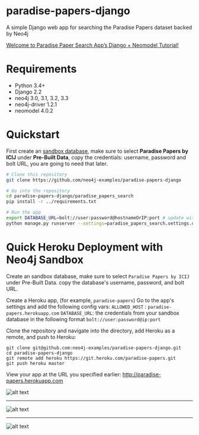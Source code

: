 # paradise-papers-django
A simple Django web app for searching the Paradise Papers dataset backed by Neo4j

[Welcome to Paradise Paper Search App’s Django + Neomodel Tutorial!](https://neo4j-examples.github.io/paradise-papers-django/)


# Requirements

- Python 3.4+
- Django 2.2
- neo4j 3.0, 3.1, 3.2, 3.3
- neo4j-driver 1.2.1
- neomodel 4.0.2

# Quickstart

First create an [sandbox database](https://sandbox.neo4j.com/), make sure to select **Paradise Papers by ICIJ** under **Pre-Built Data**, copy the credentials: username, password and bolt URL, you are going to need that later.

``` bash
# Clone this repository
git clone https://github.com/neo4j-examples/paradise-papers-django

# Go into the repository
cd paradise-papers-django/paradise_papers_search
pip install -r ../requirements.txt

# Run the app
export DATABASE_URL=bolt://user:password@hostnameOrIP:port # update with the credentials from your sandbox database.
python manage.py runserver --settings=paradise_papers_search.settings.dev
```


# Quick Heroku Deployment with Neo4j Sandbox 

Create an sandbox database, make sure to select `Paradise Papers by ICIJ` under Pre-Built Data.
copy the database's username, password, and bolt URL.

Create a Heroku app, (for example, `paradise-papers`)
Go to the app's settings and add the following config vars:
`ALLOWED_HOST` : `paradise-papers.herokuapp.com`
`DATABASE_URL`: the credentials from your sandbox database in the following format `bolt://user:password@ip:port`

Clone the repository and navigate into the directory, add Heroku as a remote, and push to Heroku:
```
git clone git@github.com:neo4j-examples/paradise-papers-django.git
cd paradise-papers-django
git remote add heroku https://git.heroku.com/paradise-papers.git
git push heroku master
```

View your app at the URL you specified earlier: http://paradise-papers.herokuapp.com


![alt text](https://github.com/neo4j-examples/paradise-papers-django/blob/master/docs/tutorial/_images/part07-img1.png "Search Home")
_________

![alt text](https://github.com/neo4j-examples/paradise-papers-django/blob/master/docs/tutorial/_images/part07-img2.png "Search Results")
_________
![alt text](https://github.com/neo4j-examples/paradise-papers-django/blob/master/docs/tutorial/_images/part07-img3.png "Search details")
